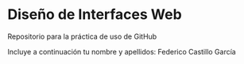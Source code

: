 # Diseño de Interfaces Web
Repositorio para la práctica de uso de GitHub

Incluye a continuación tu nombre y apellidos:
Federico Castillo García